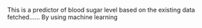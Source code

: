 This is a predictor of blood sugar level based on the existing data fetched......
By using machine learning
